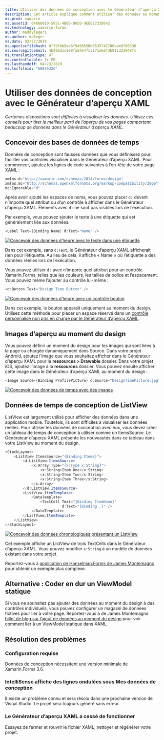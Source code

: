 ```yaml
---
title: Utiliser des données de conception avec le Générateur d’aperçu XAML
description: Cet article explique comment utiliser des données au moment du design pour afficher les mises en page comportant beaucoup de données dans le Générateur d’aperçu XAML sans exécuter votre application.
ms.prod: xamarin
ms.assetid: 0F608019-5951-4BE6-80E0-9EEE1733D642
ms.technology: xamarin-forms
author: maddyleger1
ms.author: maleger
ms.date: 03/27/2019
ms.openlocfilehash: 0ff9f8b5ee6f9468650b6535745706bee8f96536
ms.sourcegitcommit: 4b402d1c508fa84e4fc3171a6e43b811323948fc
ms.translationtype: HT
ms.contentlocale: fr-FR
ms.lasthandoff: 04/23/2019
ms.locfileid: "60876326"
---
```

# <a name="use-design-time-data-with-the-xaml-previewer"></a>Utiliser des données de conception avec le Générateur d’aperçu XAML

_Certaines dispositions sont difficiles à visualiser les données. Utilisez ces conseils pour tirer le meilleur parti de l’aperçu de vos pages comportant beaucoup de données dans le Générateur d’aperçu XAML._

## <a name="design-time-data-basics"></a>Concevoir des bases de données de temps

Données de conception sont fausses données que vous définissez pour faciliter vos contrôles visualiser dans le Générateur d’aperçu XAML. Pour commencer, ajoutez les lignes de code suivantes à l’en-tête de votre page XAML :

```csharp
xmlns:d="http://xamarin.com/schemas/2014/forms/design"
xmlns:mc="http://schemas.openxmlformats.org/markup-compatibility/2006"
mc:Ignorable="d"
```

Après avoir ajouté les espaces de noms, vous pouvez placer `d:` devant n’importe quel attribut ou d’un contrôle à afficher dans le Générateur d’aperçu XAML. Éléments avec `d:` ne sont pas visibles lors de l’exécution.

Par exemple, vous pouvez ajouter le texte à une étiquette qui est généralement liée aux données.

```csharp
<Label Text={Binding Name} d:Text="Name" />
```

[![Concevoir des données d’heure avec le texte dans une étiquette](xaml-previewer-images/designtimedata-label-sm.png "conception heure des données avec le texte une étiquette")](xaml-previewer-images/designtimedata-label-lg.png#lightbox)

 Dans cet exemple, sans `d:Text`, le Générateur d’aperçu XAML afficherait rien pour l’étiquette. Au lieu de cela, il affiche « Name » où l’étiquette a des données réelles lors de l’exécution.

Vous pouvez utiliser `d:` avec n’importe quel attribut pour un contrôle Xamarin.Forms, telles que les couleurs, les tailles de police et l’espacement. Vous pouvez même l’ajouter au contrôle lui-même :

```csharp
<d:Button Text="Design Time Button" />
```

[![Concevoir des données d’heure avec un contrôle bouton](xaml-previewer-images/designtimedata-controls-sm.png "Design des données de temps avec un contrôle de bouton")](xaml-previewer-images/designtimedata-controls-lg.png#lightbox)

Dans cet exemple, le bouton apparaît uniquement au moment du design. Utilisez cette méthode pour placer un espace réservé dans un [contrôle personnalisé non pris en charge par le Générateur d’aperçu XAML](render-custom-controls.md).

## <a name="preview-images-at-design-time"></a>Images d’aperçu au moment du design

Vous pouvez définir un moment du design pour les images qui sont liées à la page ou chargée dynamiquement dans Source. Dans votre projet Android, ajoutez l’image que vous souhaitez afficher dans le Générateur d’aperçu XAML pour le **ressources > Drawable** dossier. Dans votre projet iOS, ajoutez l’image à la **ressources** dossier. Vous pouvez ensuite afficher cette image dans le Générateur d’aperçu XAML au moment du design :

```csharp
<Image Source={Binding ProfilePicture} d:Source="DesignTimePicture.jpg" />
```
[![Concevoir des données de temps avec des images](xaml-previewer-images/designtimedata-image-sm.png "données chronologique avec iamges de conception")](xaml-previewer-images/designtimedata-image-lg.png#lightbox)

## <a name="design-time-data-for-listviews"></a>Données de temps de conception de ListView

ListView est largement utilisé pour afficher des données dans une application mobile. Toutefois, ils sont difficiles à visualiser les données réelles. Pour utiliser les données de conception avec eux, vous devez créer un tableau de temps de conception à utiliser comme un ItemsSource. Le Générateur d’aperçu XAML présente les nouveautés dans ce tableau dans votre ListView au moment du design.

```csharp
<StackLayout>
    <ListView ItemsSource="{Binding Items}">
        <d:ListView.ItemsSource>
            <x:Array Type="{x:Type x:String}">
                <x:String>Item One</x:String>
                <x:String>Item Two</x:String>
                <x:String>Item Three</x:String>
            </x:Array>
        </d:ListView.ItemsSource>
        <ListView.ItemTemplate>
            <DataTemplate>
                <TextCell Text="{Binding ItemName}"
                          d:Text="{Binding .}" />
            </DataTemplate>
        </ListView.ItemTemplate>
    </ListView>
</StackLayout>
```

[![Concevoir des données chronologiques présentant un ListView](xaml-previewer-images/designtimedata-itemssource-sm.png "concevoir des données chronologiques présentant un ListView")](xaml-previewer-images/designtimedata-itemssource-lg.png#lightbox)

Cet exemple affiche un ListView de trois TextCells dans le Générateur d’aperçu XAML. Vous pouvez modifier `x:String` à un modèle de données existant dans votre projet.

Reportez-vous à [application de Hanselman.Forms de James Montemagno](https://github.com/jamesmontemagno/Hanselman.Forms/blob/vnext/src/Hanselman/Views/Podcasts/PodcastDetailsPage.xaml#L36-L57) pour obtenir un exemple plus complexe.


## <a name="alternative-hardcode-a-static-viewmodel"></a>Alternative : Coder en dur un ViewModel statique

Si vous ne souhaitez pas ajouter des données au moment du design à des contrôles individuels, vous pouvez configurer un magasin de données fictives pour lier à votre page. Reportez-vous à de James Montemagno [billet de blog sur l’ajout de données au moment du design](http://motzcod.es/post/143702671962/xamarinforms-xaml-previewer-design-time-data) pour voir comment lier à un ViewModel statique dans XAML.

## <a name="troubleshooting"></a>Résolution des problèmes

### <a name="requirements"></a>Configuration requise

Données de conception nécessitent une version minimale de Xamarin.Forms 3.6.

### <a name="intellisense-shows-squiggly-lines-under-my-design-time-data"></a>IntelliSense affiche des lignes ondulées sous Mes données de conception

Il existe un problème connu et sera résolu dans une prochaine version de Visual Studio. Le projet sera toujours généré sans erreur.

### <a name="the-xaml-previewer-stopped-working"></a>Le Générateur d’aperçu XAML a cessé de fonctionner

Essayez de fermer et rouvrir le fichier XAML, nettoyer et régénérer votre projet.
